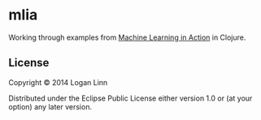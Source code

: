 # mlia

Working through examples from [Machine Learning in
Action](http://www.manning.com/pharrington/) in Clojure.

## License

Copyright © 2014 Logan Linn

Distributed under the Eclipse Public License either version 1.0 or (at
your option) any later version.
